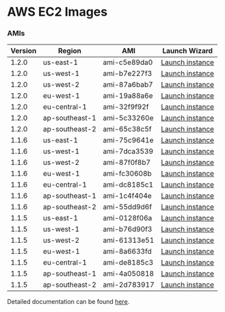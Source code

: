 AWS EC2 Images
==============

### AMIs

| Version | Region | AMI | Launch Wizard |
|---------|--------|-----|-------------|
| 1.2.0  | us-east-1 | ami-c5e89da0 | [Launch instance](https://console.aws.amazon.com/ec2/v2/home?region=us-east-1#LaunchInstanceWizard:ami=ami-c5e89da0) |
| 1.2.0  | us-west-1 | ami-b7e227f3 | [Launch instance](https://console.aws.amazon.com/ec2/v2/home?region=us-west-1#LaunchInstanceWizard:ami=ami-b7e227f3) |
| 1.2.0  | us-west-2 | ami-87a6bab7 | [Launch instance](https://console.aws.amazon.com/ec2/v2/home?region=us-west-1#LaunchInstanceWizard:ami=ami-87a6bab7) |
| 1.2.0  | eu-west-1 | ami-19a88a6e | [Launch instance](https://console.aws.amazon.com/ec2/v2/home?region=eu-west-1#LaunchInstanceWizard:ami=ami-19a88a6e) |
| 1.2.0  | eu-central-1 | ami-32f9f92f | [Launch instance](https://console.aws.amazon.com/ec2/v2/home?region=eu-central-1#LaunchInstanceWizard:ami=ami-32f9f92f) |
| 1.2.0  | ap-southeast-1 | ami-5c33260e | [Launch instance](https://console.aws.amazon.com/ec2/v2/home?region=ap-southeast-1#LaunchInstanceWizard:ami=ami-5c33260e) |
| 1.2.0  | ap-southeast-2 | ami-65c38c5f | [Launch instance](https://console.aws.amazon.com/ec2/v2/home?region=ap-southeast-2#LaunchInstanceWizard:ami=ami-65c38c5f) |
| 1.1.6  | us-east-1 | ami-75c9641e | [Launch instance](https://console.aws.amazon.com/ec2/v2/home?region=us-east-1#LaunchInstanceWizard:ami=ami-75c9641e) |
| 1.1.6  | us-west-1 | ami-7dca3539 | [Launch instance](https://console.aws.amazon.com/ec2/v2/home?region=us-west-1#LaunchInstanceWizard:ami=ami-7dca3539) |
| 1.1.6  | us-west-2 | ami-87f0f8b7 | [Launch instance](https://console.aws.amazon.com/ec2/v2/home?region=us-west-1#LaunchInstanceWizard:ami=ami-87f0f8b7) |
| 1.1.6  | eu-west-1 | ami-fc30608b | [Launch instance](https://console.aws.amazon.com/ec2/v2/home?region=eu-west-1#LaunchInstanceWizard:ami=ami-fc30608b) |
| 1.1.6  | eu-central-1 | ami-dc8185c1 | [Launch instance](https://console.aws.amazon.com/ec2/v2/home?region=eu-central-1#LaunchInstanceWizard:ami=ami-dc8185c1) |
| 1.1.6  | ap-southeast-1 | ami-1c4f404e | [Launch instance](https://console.aws.amazon.com/ec2/v2/home?region=ap-southeast-1#LaunchInstanceWizard:ami=ami-1c4f404e) |
| 1.1.6  | ap-southeast-2 | ami-55dd9d6f | [Launch instance](https://console.aws.amazon.com/ec2/v2/home?region=ap-southeast-2#LaunchInstanceWizard:ami=ami-55dd9d6f) |
| 1.1.5  | us-east-1 | ami-0128f06a | [Launch instance](https://console.aws.amazon.com/ec2/v2/home?region=us-east-1#LaunchInstanceWizard:ami=ami-0128f06a) |
| 1.1.5  | us-west-1 | ami-b76d90f3 | [Launch instance](https://console.aws.amazon.com/ec2/v2/home?region=us-west-1#LaunchInstanceWizard:ami=ami-b76d90f3) |
| 1.1.5  | us-west-2 | ami-61313e51 | [Launch instance](https://console.aws.amazon.com/ec2/v2/home?region=us-west-2#LaunchInstanceWizard:ami=ami-61313e51) |
| 1.1.5  | eu-west-1 | ami-8a6633fd | [Launch instance](https://console.aws.amazon.com/ec2/v2/home?region=eu-west-1#LaunchInstanceWizard:ami=ami-8a6633fd) |
| 1.1.5  | eu-central-1 | ami-de8185c3 | [Launch instance](https://console.aws.amazon.com/ec2/v2/home?region=eu-central-1#LaunchInstanceWizard:ami=ami-de8185c3) |
| 1.1.5  | ap-southeast-1 | ami-4a050818 | [Launch instance](https://console.aws.amazon.com/ec2/v2/home?region=ap-southeast-1#LaunchInstanceWizard:ami=ami-4a050818) |
| 1.1.5  | ap-southeast-2 | ami-2d783917 | [Launch instance](https://console.aws.amazon.com/ec2/v2/home?region=ap-southeast-2#LaunchInstanceWizard:ami=ami-2d783917) |

Detailed documentation can be found [here](http://docs.graylog.org/en/latest/pages/installation/aws.html).
